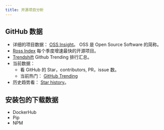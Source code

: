 ```yaml
---
title: 开源项目分析
---
```

## GitHub 数据
* 详细的项目数据： [OSS Insight](https://ossinsight.io/)。 OSS 是 Open Source Software 的简称。
* [Ross Index](https://runacap.com/ross-index/) 每个季度增速最快的开源项目。
* [Trendshift](https://trendshift.io/) Github Trending 排行汇总。
* 当前数据：
  * 看 GitHub 的 Star，contributors, PR，issue 数。
  * 当前热门： [GitHub Trending](../g/github-treading.md)
* 历史趋势看： [Star history](https://star-history.com/)。

## 安装包的下载数据
* DockerHub
* Pip
* NPM
